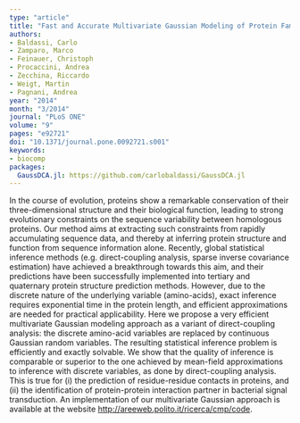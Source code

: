 ```yaml
---
type: "article"
title: "Fast and Accurate Multivariate Gaussian Modeling of Protein Families: Predicting Residue Contacts and Protein-Interaction Partners"
authors:
- Baldassi, Carlo
- Zamparo, Marco
- Feinauer, Christoph
- Procaccini, Andrea
- Zecchina, Riccardo
- Weigt, Martin
- Pagnani, Andrea
year: "2014"
month: "3/2014"
journal: "PLoS ONE"
volume: "9"
pages: "e92721"
doi: "10.1371/journal.pone.0092721.s001"
keywords:
- biocomp
packages:
  GaussDCA.jl: https://github.com/carlobaldassi/GaussDCA.jl
---
```

In the course of evolution, proteins show a remarkable conservation of their three-dimensional structure and their biological function, leading to strong evolutionary constraints on the sequence variability between homologous proteins. Our method aims at extracting such constraints from rapidly accumulating sequence data, and thereby at inferring protein structure and function from sequence information alone. Recently, global statistical inference methods (e.g. direct-coupling analysis, sparse inverse covariance estimation) have achieved a breakthrough towards this aim, and their predictions have been successfully implemented into tertiary and quaternary protein structure prediction methods. However, due to the discrete nature of the underlying variable (amino-acids), exact inference requires exponential time in the protein length, and efficient approximations are needed for practical applicability. Here we propose a very efficient multivariate Gaussian modeling approach as a variant of direct-coupling analysis: the discrete amino-acid variables are replaced by continuous Gaussian random variables. The resulting statistical inference problem is efficiently and exactly solvable. We show that the quality of inference is comparable or superior to the one achieved by mean-field approximations to inference with discrete variables, as done by direct-coupling analysis. This is true for (i) the prediction of residue-residue contacts in proteins, and (ii) the identification of protein-protein interaction partner in bacterial signal transduction. An implementation of our multivariate Gaussian approach is available at the website <a href="http://areeweb.polito.it/ricerca/cmp/node/521">http://areeweb.polito.it/ricerca/cmp/code</a>.